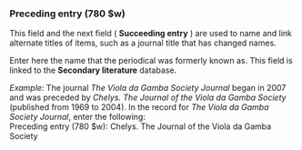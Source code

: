 ### Preceding entry (780 $w)

This field and the next field ( **Succeeding entry** ) are used to name and link alternate titles of items, such as a
journal title that has changed names.

Enter here the name that the periodical was formerly known as. This field is linked to the **Secondary literature**
database.

_Example:_ The journal _The Viola da Gamba Society Journal_ began in 2007 and was preceded by _Chelys. The Journal of
the Viola da Gamba Society_ (published from 1969 to 2004). In the record for _The Viola da Gamba Society Journal_, enter
the following:  
Preceding entry (780 $w): Chelys. The Journal of the Viola da Gamba Society
